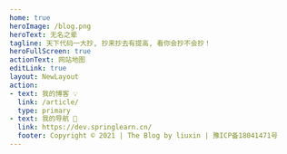 ```yaml
---
home: true
heroImage: /blog.png
heroText: 无名之辈
tagline: 天下代码一大抄, 抄来抄去有提高, 看你会抄不会抄！
heroFullScreen: true
actionText: 网站地图
editLink: true
layout: NewLayout
action:
- text: 我的博客 💡
  link: /article/
  type: primary
- text: 我的导航 🚀
  link: https://dev.springlearn.cn/
  footer: Copyright © 2021 | The Blog by liuxin | 豫ICP备18041471号
---
```


<Djt/>

## <Badge text="程序猿" color="#4D96FF"/> <Badge text="上号" color="#6BCB77" />  <Badge text="打怪" color="#FF6B6B" /> <Badge text="升级" color="#8479E1" />  <Badge text="写Bug" color="grey" />

[//]: # (## <Badge text="明确业务分层架构,定义领域模型,编程不迷茫" color="#4D96FF"/>)

[//]: # (![]&#40;https://img.springlearn.cn/blog/learn_1610273706000.png&#41;)

[//]: # (![]&#40;https://img.springlearn.cn/blog/learn_1648909278000.png&#41;)


<Title title="必看专栏" sub-title="读的书多了，自然就会写文章了 🚀"/>

<SeriesList/>

<Title title="实战项目" sub-title="🚴 滴滴滴，发车了，一起来搬砖。🧱"/>

<ProjectList/>

<Title title="公众号" sub-title="他们太强了，我卷不动了，随心月更，交个朋友"/>

- [x] 关注公众号，留言: "暗号"，获取你我的独家记忆，并解锁全部文章，及更多福利。
- [x] 最新文章会首发公众号，强烈推荐读者伙伴关注一波！

:::center
<img src="https://img.springlearn.cn/learn_9ea02e620c7d483bfa2d310c1440d3e9.png" width="40%" style="text-align: center">
:::

<Title title="联系我" sub-title="寻找志同道合，喜欢折腾的朋友。👬🏻"/>

[MuseLink数字名片！👉](https://muselink.cc/springlearn)

- [x] 寻找喜欢折腾，志同道合的 `'新时代农民工'` 朋友。
- [x] 一起写java，一起写python，一起写js，一起写c++。 （ps: 一起逛海岛 🚗 ）

天下代码一大抄，抄来抄去有提高，看你会抄不会抄。如果不会没关系, 联系我。我们一起来探讨。

